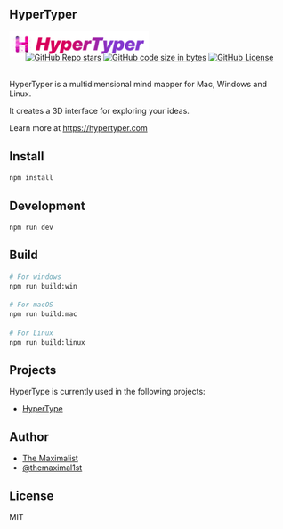 ## HyperTyper

<img src="src/renderer/src/assets/plain-logo.png" alt="HyperTyper — Multidimensional Mind Mapping" class="logo" style="max-width: 250px;" />

<div class="badges" style="text-align: center; margin-top: -10px;">
<a href="https://github.com/themaximal1st/hypertyper"><img alt="GitHub Repo stars" src="https://img.shields.io/github/stars/themaximal1st/hypertyper"></a>
<a href="https://github.com/themaximal1st/hypertyper"><img alt="GitHub code size in bytes" src="https://img.shields.io/github/languages/code-size/themaximal1st/hypertyper"></a>
<a href="https://github.com/themaximal1st/hypertyper"><img alt="GitHub License" src="https://img.shields.io/github/license/themaximal1st/hypertyper"></a>
</div>
<br />

HyperTyper is a multidimensional mind mapper for Mac, Windows and Linux.

It creates a 3D interface for exploring your ideas.

Learn more at https://hypertyper.com

## Install

```bash
npm install
```

## Development

```bash
npm run dev
```

## Build

```bash
# For windows
npm run build:win

# For macOS
npm run build:mac

# For Linux
npm run build:linux
```

## Projects

HyperType is currently used in the following projects:

-   [HyperType](https://hypertypelang.com)



## Author

-   [The Maximalist](https://themaximalist.com/)
-   [@themaximal1st](https://twitter.com/themaximal1st)



## License

MIT
